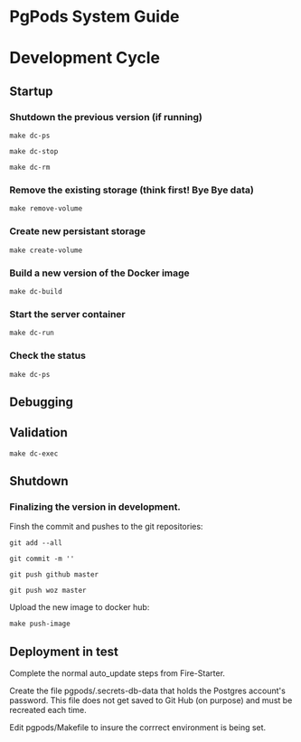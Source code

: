 # PgPods System Guide
# Development Cycle
## Startup

### Shutdown the previous version (if running)

`make dc-ps`

`make dc-stop`

`make dc-rm`

### Remove the existing storage (think first! Bye Bye data)

`make remove-volume`

### Create new persistant storage

`make create-volume`

### Build a new version of the Docker image

`make dc-build`

### Start the server container

`make dc-run`

### Check the status

`make dc-ps`

## Debugging

## Validation

`make dc-exec`

## Shutdown

### Finalizing the version in development.
Finsh the commit and pushes to the git repositories:

`git add --all`

`git commit -m ''`

`git push github master`

`git push woz master`

Upload the new image to docker hub:

`make push-image`


##  Deployment in test

Complete the normal auto_update steps from Fire-Starter.

Create the file pgpods/.secrets-db-data that holds the Postgres account's password. This file does not get saved to Git Hub (on purpose) and must be recreated each time.

Edit pgpods/Makefile to insure the corrrect environment is being set.
